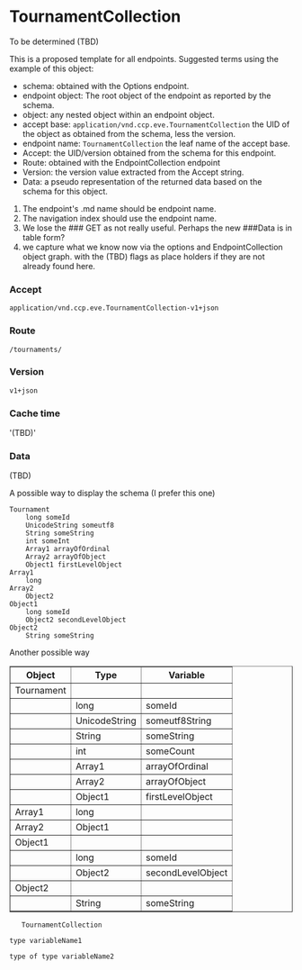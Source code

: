 # TournamentCollection
To be determined (TBD)

This is a proposed template for all endpoints.  Suggested terms using the example of this object:

* schema: obtained with the Options endpoint.
* endpoint object:  The root object of the endpoint as reported by the schema.
* object: any nested object within an endpoint object.
* accept base: `application/vnd.ccp.eve.TournamentCollection` the UID of the object as obtained from the schema, less the version.
* endpoint name: `TournamentCollection` the leaf name of the accept base.
* Accept: the UID/version obtained from the schema for this endpoint.  
* Route: obtained with the EndpointCollection endpoint
* Version: the version value extracted from the Accept string.
* Data: a pseudo representation of the returned data based on the schema for this object.  

1. The endpoint's .md name should be endpoint name.
2. The navigation index should use the endpoint name.
3. We lose the ### GET as not really useful.  Perhaps the new ###Data is in table form?
4. we capture what we know now via the options and EndpointCollection object graph. with the (TBD) flags as place holders if they are not already found here. 

### Accept
`application/vnd.ccp.eve.TournamentCollection-v1+json`

### Route
`/tournaments/`

### Version
`v1+json`

### Cache time
'(TBD)'

### Data
(TBD)

A possible way to display the schema (I prefer this one)

    Tournament
        long someId
        UnicodeString someutf8
        String someString
        int someInt
        Array1 arrayOfOrdinal
		Array2 arrayOfObject
		Object1 firstLevelObject
    Array1
		long
    Array2
		Object2
	Object1
		long someId
		Object2 secondLevelObject
	Object2
		String someString

Another possible way
<table border="1">
  <tbody>
    <tr>
      <th>Object</th>
      <th>Type</th>
      <th>Variable</th>
    </tr>
    <tr>
      <td>Tournament</td>
      <td></td>
      <td></td>
    </tr>
    <tr>
      <td></td>
      <td>long</td>
      <td>someId</td>
    </tr>
    <tr>
      <td></td>
      <td>UnicodeString</td>
      <td>someutf8String</td>
    </tr>
    <tr>
      <td></td>
      <td>String</td>
      <td>someString</td>
    </tr>
    <tr>
      <td></td>
      <td>int</td>
      <td>someCount</td>
    </tr>
    <tr>
      <td></td>
      <td>Array1</td>
      <td>arrayOfOrdinal</td>
    </tr>
    <tr>
      <td></td>
      <td>Array2</td>
      <td>arrayOfObject</td>
    </tr>
    <tr>
      <td></td>
      <td>Object1</td>
      <td>firstLevelObject</td>
    </tr>
    <tr>
      <td>Array1</td>
      <td>long</td>
      <td></td>
    </tr>
    <tr>
      <td>Array2</td>
      <td>Object1</td>
      <td></td>
    </tr>
    <tr>
      <td>Object1</td>
      <td></td>
      <td></td>
    </tr>
    <tr>
      <td></td>
      <td>long</td>
      <td>someId</td>
    </tr>
    <tr>
      <td></td>
      <td>Object2</td>
      <td>secondLevelObject</td>
    </tr>
    <tr>
      <td>Object2</td>
      <td></td>
      <td></td>
    </tr>
    <tr>
      <td></td>
      <td>String</td>
      <td>someString</td>
    </tr>
  </tbody>
</table>

```
   TournamentCollection
  
type variableName1

type of type variableName2

```
  

